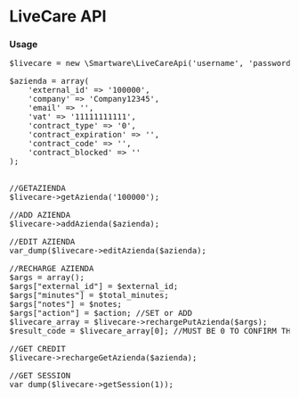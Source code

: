 <h1>LiveCare API</h1>

<h3>Usage</h3>

<pre>
$livecare = new \Smartware\LiveCareApi('username', 'password');

$azienda = array(
    'external_id' => '100000',
    'company' => 'Company12345',
    'email' => '',
    'vat' => '11111111111',
    'contract_type' => '0',
    'contract_expiration' => '',
    'contract_code' => '',
    'contract_blocked' => ''
);


//GETAZIENDA
$livecare->getAzienda('100000');

//ADD AZIENDA
$livecare->addAzienda($azienda);

//EDIT AZIENDA
var_dump($livecare->editAzienda($azienda);

//RECHARGE AZIENDA
$args = array();
$args["external_id"] = $external_id;
$args["minutes"] = $total_minutes;
$args["notes"] = $notes;
$args["action"] = $action; //SET or ADD
$livecare_array = $livecare->rechargePutAzienda($args);
$result_code = $livecare_array[0]; //MUST BE 0 TO CONFIRM THE RECHARGE

//GET CREDIT
$livecare->rechargeGetAzienda($azienda);

//GET SESSION
var_dump($livecare->getSession(1));
</pre>

